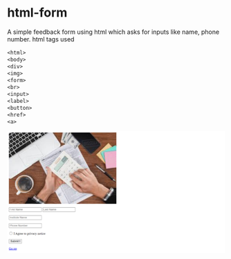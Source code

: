 # html-form
A simple  feedback form using html which asks for inputs like name, phone number. html tags used
```
<html> 
<body>
<div>
<img>
<form>
<br>
<input>
<label>
<button>
<href>
<a> 
```
![myWebsite](https://github.com/gersondi/html-form/blob/master/myWebsite.png)
     
   
